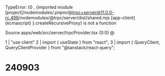 TypeError: (0 , {imported module [project]/nodemodules/.pnpm/@trpc+server@11.0.0-rc.498/nodemodules/@trpc/server/dist/shared.mjs [app-client] (ecmascript) <exports>}.createRecursiveProxy) is not a function

Source
apps/web/src/server/trpcProvider.tsx (0:0) @ <unknown>

  1 | "use client"
  2 | import { useState } from "react";
  3 | import { QueryClient, QueryClientProvider } from "@tanstack/react-query";


# 240903

